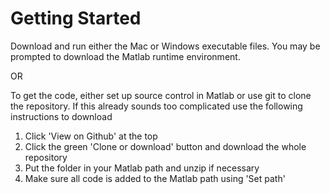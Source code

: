 # Getting Started

Download and run either the Mac or Windows executable files. You may be prompted to download the Matlab runtime environment.

OR

To get the code, either set up source control in Matlab or use git to clone the repository. If this already sounds too complicated use the following instructions to download

1. Click 'View on Github' at the top
2. Click the green 'Clone or download' button and download the whole repository
3. Put the folder in your Matlab path and unzip if necessary
4. Make sure all code is added to the Matlab path using 'Set path'


